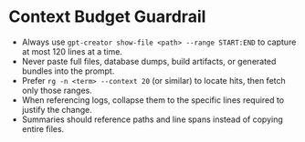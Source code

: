 # Context Budget Guardrail

- Always use `gpt-creator show-file <path> --range START:END` to capture at most 120 lines at a time.
- Never paste full files, database dumps, build artifacts, or generated bundles into the prompt.
- Prefer `rg -n <term> --context 20` (or similar) to locate hits, then fetch only those ranges.
- When referencing logs, collapse them to the specific lines required to justify the change.
- Summaries should reference paths and line spans instead of copying entire files.
